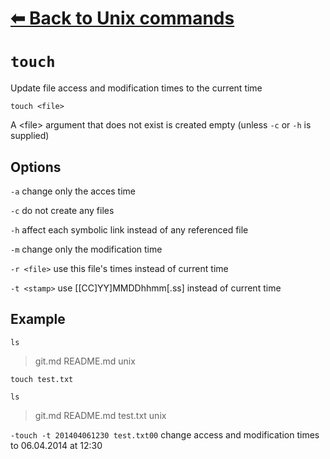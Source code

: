# [⬅ Back	to Unix commands](unix.md)
# `touch`
Update file access and modification times to the current time

`touch <file>`

A &lt;file&gt; argument that does not exist is created empty (unless `-c` or `-h` is supplied)

## Options
`-a` change only the acces time

`-c` do not create any files

`-h` affect each symbolic link instead of any referenced file

`-m` change only the modification time

`-r <file>` use this file's times instead of current time

`-t <stamp>` use [[CC]YY]MMDDhhmm[.ss] instead of current time

## Example
`ls`
>git.md  README.md  unix

`touch test.txt`

`ls`
>git.md  README.md  test.txt  unix

`-touch -t 201404061230 test.txt00`
change access and modification times to 06.04.2014 at 12:30
